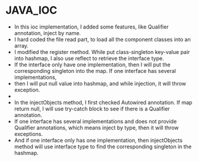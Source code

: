 # JAVA_IOC

 * In this ioc implementation, I added some features, like Qualifier annotation, inject by name.
 * I hard coded the file read part, to load all the component classes into an array.
 * I modified the register method. While put class-singleton key-value pair into hashmap, I also use reflect to retrieve the interface type.
 * If the interface only have one implementation, then I will put the corresponding singleton into the map. If one interface has several implementations,
 * then I will put null value into hashmap, and while injection, it will throw exception.
 *
 * In the injectObjects method, I first checked Autowired annotation. If map return null, I will use try-catch block to see if there is a Qualifier annotation.
 * If one interface has several implementations and does not provide Qualifier annotations, which means inject by type, then it will throw exceptions.
 * And if one interface only has one implementation, then injectObjects method will use interface type to find the corresponding singleton in the hashmap.
 
